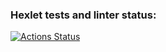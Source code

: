 ### Hexlet tests and linter status:
[![Actions Status](https://github.com/annadan1/frontend-project-lvl1/workflows/hexlet-check/badge.svg)](https://github.com/annadan1/frontend-project-lvl1/actions)
